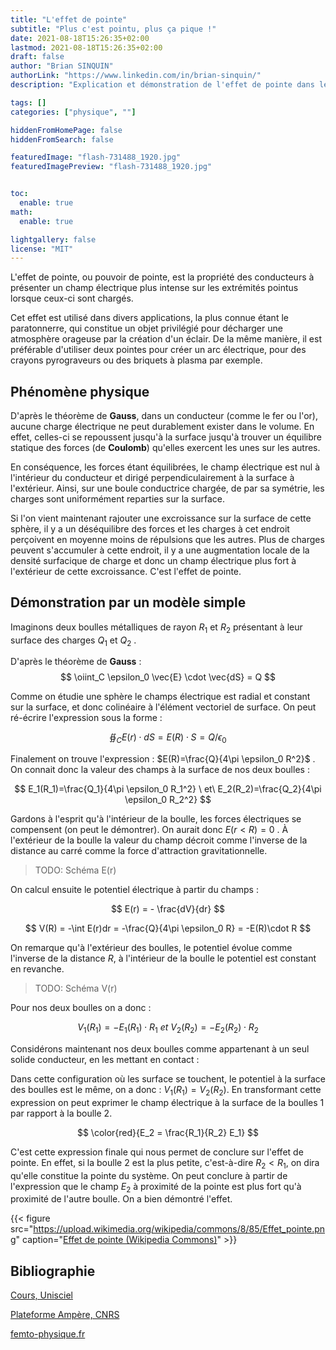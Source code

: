 ```yaml
---
title: "L'effet de pointe"
subtitle: "Plus c'est pointu, plus ça pique !"
date: 2021-08-18T15:26:35+02:00
lastmod: 2021-08-18T15:26:35+02:00
draft: false
author: "Brian SINQUIN"
authorLink: "https://www.linkedin.com/in/brian-sinquin/"
description: "Explication et démonstration de l'effet de pointe dans les conducteurs (métaux)"

tags: []
categories: ["physique", ""]

hiddenFromHomePage: false
hiddenFromSearch: false

featuredImage: "flash-731488_1920.jpg"
featuredImagePreview: "flash-731488_1920.jpg"


toc:
  enable: true
math:
  enable: true

lightgallery: false
license: "MIT"
---
```


L'effet de pointe, ou pouvoir de pointe, est la propriété des conducteurs à présenter un champ électrique plus intense sur les extrémités pointus lorsque ceux-ci sont chargés.

<!--more-->

Cet effet est utilisé dans divers applications, la plus connue étant le paratonnerre, qui constitue un objet privilégié pour décharger une atmosphère orageuse par la création d'un éclair. De la même manière, il est préférable d'utiliser deux pointes pour créer un arc électrique, pour des crayons pyrograveurs ou des briquets à plasma par exemple.

## Phénomène physique

D'après le théorème de **Gauss**, dans un conducteur (comme le fer ou l'or), aucune charge électrique ne peut durablement exister dans le volume. En effet, celles-ci se repoussent jusqu'à la surface jusqu'à trouver un équilibre statique des forces (de **Coulomb**) qu'elles exercent les unes sur les autres.

En conséquence, les forces étant équilibrées, le champ électrique est nul à l'intérieur du conducteur et dirigé perpendiculairement à la surface à l'extérieur. Ainsi, sur une boule conductrice chargée, de par sa symétrie, les charges sont uniformément reparties sur la surface. 

Si l'on vient maintenant rajouter une excroissance sur la surface de cette sphère, il y a un déséquilibre des forces et les charges à cet endroit perçoivent en moyenne moins de répulsions que les autres. Plus de charges peuvent s'accumuler à cette endroit, il y a une augmentation locale de la densité surfacique de charge et donc un champ électrique plus fort à l'extérieur de cette excroissance. C'est l'effet de pointe.

## Démonstration par un modèle simple

Imaginons deux boulles métalliques de rayon $R_1$ et $R_2$ présentant à leur surface des charges $Q_1$ et $Q_2$ .

D'après le théorème de **Gauss** :
$$
\oiint_C \epsilon_0 \vec{E} \cdot \vec{dS} = Q
$$

Comme on étudie une sphère le champs électrique est radial et constant sur la surface, et donc colinéaire à l'élément vectoriel de surface. On peut ré-écrire l'expression sous la forme :

$$
\oiint_C E(r) \cdot dS = E(R)\cdot S = Q/\epsilon_0
$$

Finalement on trouve l'expression : $E(R)=\frac{Q}{4\pi \epsilon_0 R^2}$ . On connait donc la valeur des champs à la surface de nos deux boulles :

$$
E_1(R_1)=\frac{Q_1}{4\pi \epsilon_0 R_1^2} \ et\ E_2(R_2)=\frac{Q_2}{4\pi \epsilon_0 R_2^2} 
$$

Gardons à l'esprit qu'à l'intérieur de la boulle, les forces électriques se compensent (on peut le démontrer). On aurait donc $E(r<R)=0$ . À l'extérieur de la boulle la valeur du champ décroit comme l'inverse de la distance au carré comme la force d'attraction gravitationnelle.

> TODO: Schéma E(r)

On calcul ensuite le potentiel électrique à partir du champs :

$$
E(r) = - \frac{dV}{dr}
$$

$$
V(R) = -\int E(r)dr = -\frac{Q}{4\pi \epsilon_0 R} = -E(R)\cdot R
$$

On remarque qu'à l'extérieur des boulles, le potentiel évolue comme l'inverse de la distance $R$, à l'intérieur de la boulle le potentiel est constant en revanche.

> TODO: Schéma V(r)

Pour nos deux boulles on a donc :

$$
V_1(R_1) = -E_1(R_1)\cdot R_1\ et\ V_2(R_2) = -E_2(R_2)\cdot R_2
$$

Considérons maintenant nos deux boulles comme appartenant à un seul solide conducteur, en les mettant en contact :



Dans cette configuration où les surface se touchent, le potentiel à la surface des boulles est le même, on a donc : $V_1(R_1)=V_2(R_2)$.
En transformant cette expression on peut exprimer le champ électrique à la surface de la boulles $1$ par rapport à la boulle $2$.

$$
\color{red}{E_2 = \frac{R_1}{R_2} E_1}
$$

C'est cette expression finale qui nous permet de conclure sur l'effet de pointe. En effet, si la boulle $2$ est la plus petite, c'est-à-dire $R_2 < R_1$, on dira qu'elle constitue la pointe du système. On peut conclure à partir de l'expression que le champ $E_2$ à proximité de la pointe est plus fort qu'à proximité de l'autre boulle. On a bien démontré l'effet.

{{< figure src="https://upload.wikimedia.org/wikipedia/commons/8/85/Effet_pointe.png" caption="[Effet de pointe (Wikipedia Commons)](https://fr.wikipedia.org/wiki/Effet_de_pointe#/media/Fichier:Effet_pointe.png)" >}}

## Bibliographie

[Cours, Unisciel](https://uel.unisciel.fr/physique/elecstat/elecstat_ch08/co/apprendre_ch08_02.html)

[Plateforme Ampère, CNRS](http://www.ampere.cnrs.fr/parcourspedagogique/zoom/coulomb/memoire/consequences.php)

[femto-physique.fr](https://femto-physique.fr/electromagnetisme/conducteurs-electriques.php)